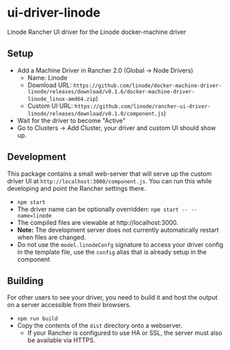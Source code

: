 # ui-driver-linode

Linode Rancher UI driver for the Linode docker-machine driver


## Setup

* Add a Machine Driver in Rancher 2.0 (Global -> Node Drivers)
  * Name: Linode
  * Download URL: `https://github.com/linode/docker-machine-driver-linode/releases/download/v0.1.6/docker-machine-driver-linode_linux-amd64.zip`)
  * Custom UI URL: `https://github.com/linode/rancher-ui-driver-linode/releases/download/v0.1.0/component.js`)
* Wait for the driver to become "Active"
* Go to Clusters -> Add Cluster, your driver and custom UI should show up.

## Development

This package contains a small web-server that will serve up the custom driver UI at `http://localhost:3000/component.js`.  You can run this while developing and point the Rancher settings there.
* `npm start`
* The driver name can be optionally overridden: `npm start -- --name=linode`
* The compiled files are viewable at http://localhost:3000.
* **Note:** The development server does not currently automatically restart when files are changed.
* Do not use the `model.linodeConfg` signature to access your driver config in the template file, use the `config` alias that is already setup in the component

## Building

For other users to see your driver, you need to build it and host the output on a server accessible from their browsers.

* `npm run build`
* Copy the contents of the `dist` directory onto a webserver.
  * If your Rancher is configured to use HA or SSL, the server must also be available via HTTPS.

